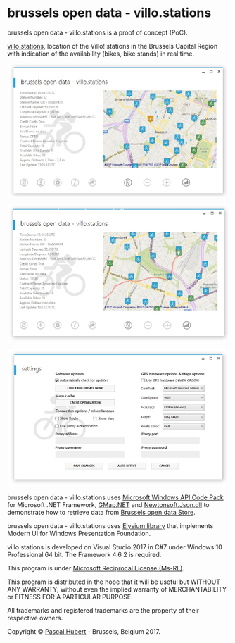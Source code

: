 ﻿# brussels open data - villo.stations

brussels open data - villo.stations is a proof of concept (PoC).

[villo.stations](https://opendata.brussels.be/explore/dataset/villo-stations-availability-in-real-time/), location of the Villo! stations in the Brussels Capital Region with indication of the availability (bikes, bike stands) in real time. 

![](https://github.com/neojudgment/brussels-open-data-villo.stations/blob/master/brussels%20open%20data%20-%20villo.stations/Screenshots/home.jpg?raw=true)

![](https://github.com/neojudgment/brussels-open-data-villo.stations/blob/master/brussels%20open%20data%20-%20villo.stations/Screenshots/route.jpg?raw=true)

![](https://github.com/neojudgment/brussels-open-data-villo.stations/blob/master/brussels%20open%20data%20-%20villo.stations/Screenshots/settings.jpg?raw=true)

brussels open data - villo.stations uses [Microsoft Windows API Code Pack](http://archive.msdn.microsoft.com/WindowsAPICodePack) for Microsoft .NET Framework, [GMap.NET](https://greatmaps.codeplex.com/) and [Newtonsoft.Json.dll](https://github.com/JamesNK/Newtonsoft.Json) to demonstrate how to retrieve data from [Brussels open data Store](http://opendatastore.brussels/en/).

brussels open data - villo.stations uses [Elysium library](http://elysium.asvishnyakov.com/en/) that implements Modern UI for Windows Presentation Foundation.

villo.stations is developed on Visual Studio 2017 in C#7 under Windows 10 Professional 64 bit. The Framework 4.6 2 is required.

This program is under [Microsoft Reciprocal License (Ms-RL)](http://opensource.org/licenses/MS-RL/).

This program is distributed in the hope that it will be useful but WITHOUT ANY WARRANTY; without even the implied warranty of
MERCHANTABILITY or FITNESS FOR A PARTICULAR PURPOSE.

All trademarks and registered trademarks are the property of their respective owners.

Copyright © [Pascal Hubert](mailto:pascal.hubert@outlook.com) - Brussels, Belgium 2017.

